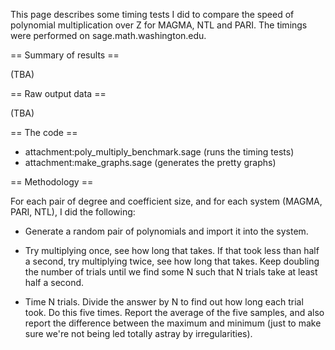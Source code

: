 This page describes some timing tests I did to compare the speed of polynomial multiplication over Z for MAGMA, NTL and PARI. The timings were performed on sage.math.washington.edu.

== Summary of results ==

(TBA)

== Raw output data ==

(TBA)

== The code ==

 * attachment:poly_multiply_benchmark.sage (runs the timing tests)
 * attachment:make_graphs.sage (generates the pretty graphs)

== Methodology ==

For each pair of degree and coefficient size, and for each system (MAGMA, PARI, NTL), I did the following:

 * Generate a random pair of polynomials and import it into the system.

 * Try multiplying once, see how long that takes. If that took less than half a second, try multiplying twice, see how long that takes. Keep doubling the number of trials until we find some N such that N trials take at least half a second.

 * Time N trials. Divide the answer by N to find out how long each trial took. Do this five times. Report the average of the five samples, and also report the difference between the maximum and minimum (just to make sure we're not being led totally astray by irregularities).
